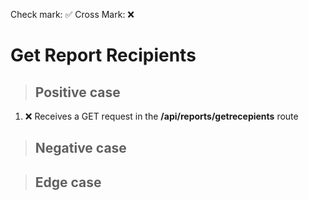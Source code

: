 Check mark: ✅
Cross Mark: ❌

# Get Report Recipients

> ## Positive case

1. ❌ Receives a GET request in the **/api/reports/getrecepients** route

> ## Negative case



> ## Edge case